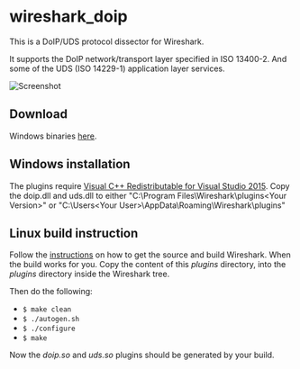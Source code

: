 # wireshark_doip

This is a DoIP/UDS protocol dissector for Wireshark.

It supports the DoIP network/transport layer specified in ISO 13400-2. And some of the UDS (ISO 14229-1) application layer services.

![Screenshot](https://raw.github.com/tobras/wireshark_doip/master/screenshots/doip_uds.png)

## Download
Windows binaries [here](https://github.com/tobras/wireshark_doip/releases).


## Windows installation
The plugins require [Visual C++ Redistributable for Visual Studio 2015](https://www.microsoft.com/en-us/download/details.aspx?id=48145).
Copy the doip.dll and uds.dll to either "C:\Program Files\Wireshark\plugins\<Your Version>" or "C:\Users\<Your User>\AppData\Roaming\Wireshark\plugins"


## Linux build instruction
Follow the [instructions](https://www.wireshark.org/docs/wsdg_html_chunked/ChapterSources.html) on how to get the source and build Wireshark.
When the build works for you. Copy the content of this *plugins* directory, into the *plugins* directory inside the Wireshark tree.

Then do the following:
- `$ make clean`
- `$ ./autogen.sh`
- `$ ./configure`
- `$ make`

Now the *doip.so* and *uds.so* plugins should be generated by your build.


